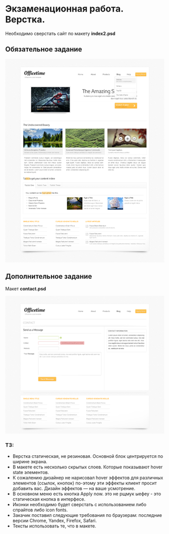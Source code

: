 # Экзаменационная работа. Верстка.

Необходимо сверстать сайт по макету **index2.psd**  

## Обязательное задание

![index2.jpg](index2.jpg)

## Дополнительное задание

Макет **contact.psd**

![contact.jpg](contact.jpg)

### **ТЗ:**
* Верстка статическая, не резиновая. Основной блок центрируется по ширине экрана.  
* В макете есть несколько скрытых слоев. Которые показывают hover state элементов.  
* К сожалению дизайнер не нарисовал hover эффектов для различных элементов (ссылок, кнопок) по-этому эти эффекты клиент просит добавить вас. Дизайн эффектов — на ваше усмотрение.  
* В основном меню есть кнопка Apply now. это не рщмук ыефеу - это статическая кнопка в интерфесе.  
* Иконки необходимо будет сверстать с использованием либо спрайтов либо icon fonts.  
* Закачик поставил следующие требования по браузерам: последние версии Chrome, Yandex, Firefox, Safari.  
* Тексты использовать те, что в макете.  
